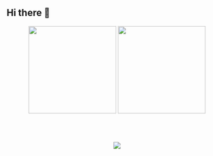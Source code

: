 ## Hi there 👋

<div align="center">

  <!-- Stats & Top Langs -->
  <img src="https://github-readme-stats.vercel.app/api?username=humam-ashaq&show_icons=true&theme=tokyonight" height="200"/>
  <img src="https://github-readme-stats.vercel.app/api/top-langs/?username=humam-ashaq&layout=compact&theme=tokyonight" height="200"/>

  <!-- Spasi -->
  <br><br>

  <!-- Streak -->
  <img src="https://streak-stats.demolab.com?user=humam-ashaq&theme=tokyonight)](https://git.io/streak-stats"/>

</div>

<!--
**humam-ashaq/humam-ashaq** is a ✨ _special_ ✨ repository because its `README.md` (this file) appears on your GitHub profile.

Here are some ideas to get you started:

- 🔭 I’m currently working on ...
- 🌱 I’m currently learning ...
- 👯 I’m looking to collaborate on ...
- 🤔 I’m looking for help with ...
- 💬 Ask me about ...
- 📫 How to reach me: ...
- 😄 Pronouns: ...
- ⚡ Fun fact: ...
-->
